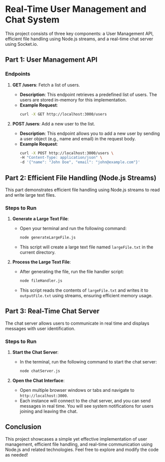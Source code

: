 
# Real-Time User Management and Chat System

This project consists of three key components: a User Management API, efficient file handling using Node.js streams, and a real-time chat server using Socket.io.

## Part 1: User Management API

### Endpoints

1. **GET /users**: Fetch a list of users.
   - **Description**: This endpoint retrieves a predefined list of users. The users are stored in-memory for this implementation.
   - **Example Request**:
     ```bash
     curl -X GET http://localhost:3000/users
     ```

2. **POST /users**: Add a new user to the list.
   - **Description**: This endpoint allows you to add a new user by sending a user object (e.g., name and email) in the request body.
   - **Example Request**:
     ```bash
     curl -X POST http://localhost:3000/users \
     -H "Content-Type: application/json" \
     -d '{"name": "John Doe", "email": "john@example.com"}'
     ```

## Part 2: Efficient File Handling (Node.js Streams)

This part demonstrates efficient file handling using Node.js streams to read and write large text files.

### Steps to Run

1. **Generate a Large Text File**:
   - Open your terminal and run the following command:
     ```bash
     node generateLargeFile.js
     ```
   - This script will create a large text file named `largeFile.txt` in the current directory.

2. **Process the Large Text File**:
   - After generating the file, run the file handler script:
     ```bash
     node fileHandler.js
     ```
   - This script reads the contents of `largeFile.txt` and writes it to `outputFile.txt` using streams, ensuring efficient memory usage.

## Part 3: Real-Time Chat Server

The chat server allows users to communicate in real time and displays messages with user identification.

### Steps to Run

1. **Start the Chat Server**:
   - In the terminal, run the following command to start the chat server:
     ```bash
     node chatServer.js
     ```

2. **Open the Chat Interface**:
   - Open multiple browser windows or tabs and navigate to `http://localhost:3000`.
   - Each instance will connect to the chat server, and you can send messages in real time. You will see system notifications for users joining and leaving the chat.

## Conclusion

This project showcases a simple yet effective implementation of user management, efficient file handling, and real-time communication using Node.js and related technologies. Feel free to explore and modify the code as needed!
